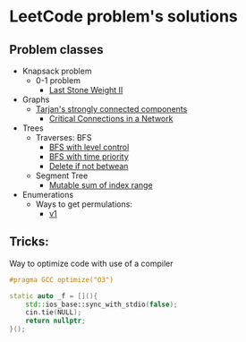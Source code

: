 # LeetCode problem's solutions

## Problem classes
- Knapsack problem
    - 0-1 problem
        - [Last Stone Weight II](<2 medium/1049. Last Stone Weight II.cpp>)
- Graphs
    - [Tarjan's strongly connected components](<../algoritms/graphs/misc/Tarjan's connections.md>)
        - [Critical Connections in a Network](<solutions/graphs - connections/1192. Critical Connections in a Network.cpp>)
- Trees
    - Traverses: BFS
        - [BFS with level control](<solutions/graphs - trees - BFS & DFS/662. Maximum Width of Binary Tree.cpp>)
        - [BFS with time priority](<solutions/graphs - trees - BFS & DFS/743. Network Delay Time.cpp>)
        - [Delete if not betwean ](<solutions/graphs - trees - BFS & DFS/669. Trim a Binary Search Tree.cpp>)
    - Segment Tree
        - [Mutable sum of index range](<solutions/graphs - trees - Index trees/307. Range Sum Query - Mutable.cpp>)
- Enumerations
    - Ways to get permulations:
        - [v1](<solutions/math - enumerations/949. Largest Time for Given Digits.cpp>)


## Tricks:
Way to optimize code with use of a compiler
```cpp
#pragma GCC optimize("O3")

static auto _f = [](){
    std::ios_base::sync_with_stdio(false);
    cin.tie(NULL);
    return nullptr;
}();
```

